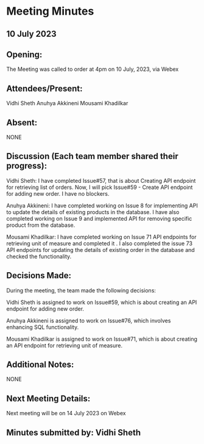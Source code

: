# Meeting Minutes 

## 10 July 2023

## Opening:
The Meeting was called to order at 4pm on 10 July, 2023, via Webex

## Attendees/Present:
Vidhi Sheth
Anuhya Akkineni
Mousami Khadilkar

## Absent:
NONE

## Discussion (Each team member shared their progress):

Vidhi Sheth:
I have completed Issue#57, that is about Creating API endpoint for retrieving list of orders. Now, I will pick Issue#59 - Create API endpoint for adding new order. I have no blockers.

Anuhya Akkineni:
I have completed working on Issue 8 for implementing API to update the details of existing products in the database. I have also completed working on Issue 9 and implemented API for removing specific product from the database.

Mousami Khadilkar:
I have completed working on Issue 71 API endpoints for retrieving unit of measure and completed it . I also completed the issue 73 API endpoints for updating the details of existing order in the database and checked the functionality.

## Decisions Made:

During the meeting, the team made the following decisions:

Vidhi Sheth is assigned to work on Issue#59, which is about creating an API endpoint for adding new order.

Anuhya Akkineni is assigned to work on Issue#76, which involves enhancing SQL functionality.

Mousami Khadilkar is assigned to work on Issue#71, which is about creating an API endpoint for retrieving unit of measure.

## Additional Notes:
NONE

## Next Meeting Details:
Next meeting will be on 14 July 2023 on Webex

## Minutes submitted by:  Vidhi Sheth
